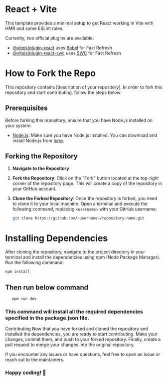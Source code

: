 # React + Vite

This template provides a minimal setup to get React working in Vite with HMR and some ESLint rules.

Currently, two official plugins are available:

- [@vitejs/plugin-react](https://github.com/vitejs/vite-plugin-react/blob/main/packages/plugin-react/README.md) uses [Babel](https://babeljs.io/) for Fast Refresh
- [@vitejs/plugin-react-swc](https://github.com/vitejs/vite-plugin-react-swc) uses [SWC](https://swc.rs/) for Fast Refresh

# How to Fork the Repo

This repository contains [description of your repository]. In order to fork this repository and start contributing, follow the steps below:

## Prerequisites

Before forking this repository, ensure that you have Node.js installed on your system.

- [Node.js](https://nodejs.org/en/): Make sure you have Node.js installed. You can download and install Node.js from [here](https://nodejs.org/en/download/).

## Forking the Repository

1. **Navigate to the Repository**

2. **Fork the Repository**: Click on the "Fork" button located at the top-right corner of the repository page. This will create a copy of the repository in your GitHub account.

3. **Clone the Forked Repository**: Once the repository is forked, you need to clone it to your local machine. Open a terminal and execute the following command, replacing `<username>` with your GitHub username:

   ```bash
   git clone https://github.com/<username>/repository-name.git
   ```

# Installing Dependencies

After cloning the repository, navigate to the project directory in your terminal and install the dependencies using npm (Node Package Manager). Run the following command:

```bash
npm install
```

## Then run below command

```bash
   npm run dev
```

### This command will install all the required dependencies specified in the package.json file.

Contributing
Now that you have forked and cloned the repository and installed the dependencies, you are ready to start contributing. Make your changes, commit them, and push to your forked repository. Finally, create a pull request to merge your changes into the original repository.

If you encounter any issues or have questions, feel free to open an issue or reach out to the maintainers.

### Happy coding! 🚀
